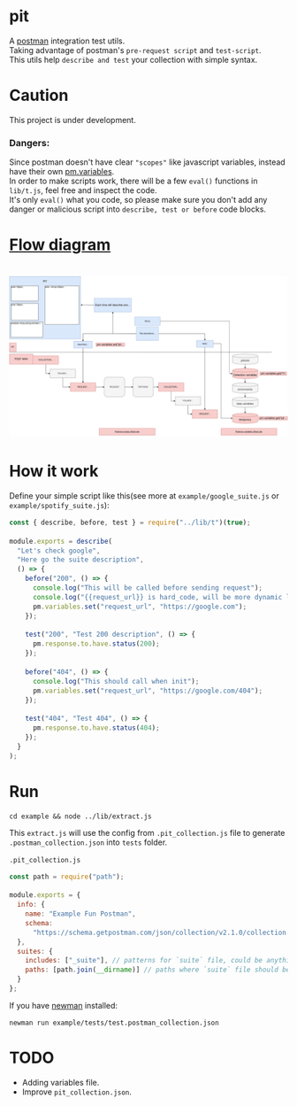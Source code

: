 # pit
A [postman](https://www.getpostman.com) integration test utils.\
Taking advantage of postman's `pre-request script` and `test-script`.\
This utils help `describe and test` your collection with simple syntax.

# Caution
This project is under development.
### Dangers:
Since postman doesn't have clear `"scopes"` like javascript variables, instead have their own [pm.variables](https://learning.getpostman.com/docs/postman/variables-and-environments/variables/).\
In order to make scripts work, there will be a few `eval()` functions in `lib/t.js`, feel free and inspect the code.\
It's only `eval()` what you code, so please make sure you don't add any danger or malicious script into `describe, test or before` code blocks.

# [Flow diagram](https://www.draw.io/?lightbox=1&highlight=0000ff&edit=_blank&layers=1&nav=1&title=pit.svg#Uhttps%3A%2F%2Fdrive.google.com%2Fuc%3Fid%3D1LAMukZHOzEI1DuxBVMTw8yL-L2ArNVDI%26export%3Ddownload)
# ![diagram](https://github.com/luanphandinh/pit/blob/master/flow.svg)

# How it work
Define your simple script like this(see more at `example/google_suite.js` or `example/spotify_suite.js`):

```javascript
const { describe, before, test } = require("../lib/t")(true);

module.exports = describe(
  "Let's check google",
  "Here go the suite description",
  () => {
    before("200", () => {
      console.log("This will be called before sending request");
      console.log("{{request_url}} is hard_code, will be more dynamic later");
      pm.variables.set("request_url", "https://google.com");
    });

    test("200", "Test 200 description", () => {
      pm.response.to.have.status(200);
    });

    before("404", () => {
      console.log("This should call when init");
      pm.variables.set("request_url", "https://google.com/404");
    });

    test("404", "Test 404", () => {
      pm.response.to.have.status(404);
    });
  }
);
```

# Run
```
cd example && node ../lib/extract.js
```
This `extract.js` will use the config from `.pit_collection.js` file to generate `.postman_collection.json` into `tests` folder.

`.pit_collection.js`
```javascript
const path = require("path");

module.exports = {
  info: {
    name: "Example Fun Postman",
    schema:
      "https://schema.getpostman.com/json/collection/v2.1.0/collection.json"
  },
  suites: {
    includes: ["_suite"], // patterns for `suite` file, could be anything.
    paths: [path.join(__dirname)] // paths where `suite` file should be placed.
  }
};
```

If you have [newman](https://www.npmjs.com/package/newman) installed:
```
newman run example/tests/test.postman_collection.json
```

# TODO
* Adding variables file.
* Improve `pit_collection.json`.
